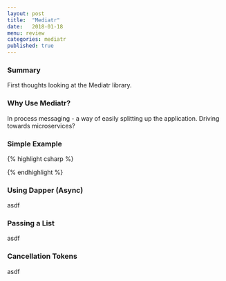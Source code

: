```yaml
---
layout: post
title:  "Mediatr"
date:   2018-01-18
menu: review
categories: mediatr
published: true 
---
```


### Summary
First thoughts looking at the Mediatr library.

### Why Use Mediatr? 
In process messaging - a way of easily splitting up the application. Driving towards microservices?

### Simple Example 
{% highlight csharp %}

{% endhighlight %}

### Using Dapper (Async)
asdf

### Passing a List<ViewModel>
asdf

### Cancellation Tokens
asdf